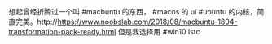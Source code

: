 想起曾经折腾过一个叫 #macbuntu 的东西， #macos 的 ui #ubuntu 的内核，简直完美。http://https://www.noobslab.com/2018/08/macbuntu-1804-transformation-pack-ready.html  但是我选择用 #win10 lstc